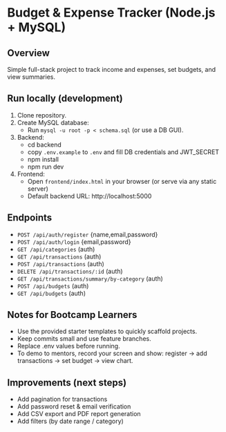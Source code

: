 # Budget & Expense Tracker (Node.js + MySQL)

## Overview
Simple full-stack project to track income and expenses, set budgets, and view summaries.

## Run locally (development)
1. Clone repository.
2. Create MySQL database:
   - Run `mysql -u root -p < schema.sql` (or use a DB GUI).
3. Backend:
   - cd backend
   - copy `.env.example` to `.env` and fill DB credentials and JWT_SECRET
   - npm install
   - npm run dev
4. Frontend:
   - Open `frontend/index.html` in your browser (or serve via any static server)
   - Default backend URL: http://localhost:5000

## Endpoints
- `POST /api/auth/register` {name,email,password}
- `POST /api/auth/login` {email,password}
- `GET /api/categories` (auth)
- `GET /api/transactions` (auth)
- `POST /api/transactions` (auth)
- `DELETE /api/transactions/:id` (auth)
- `GET /api/transactions/summary/by-category` (auth)
- `POST /api/budgets` (auth)
- `GET /api/budgets` (auth)

## Notes for Bootcamp Learners
- Use the provided starter templates to quickly scaffold projects.
- Keep commits small and use feature branches.
- Replace .env values before running.
- To demo to mentors, record your screen and show: register → add transactions → set budget → view chart.

## Improvements (next steps)
- Add pagination for transactions
- Add password reset & email verification
- Add CSV export and PDF report generation
- Add filters (by date range / category)
